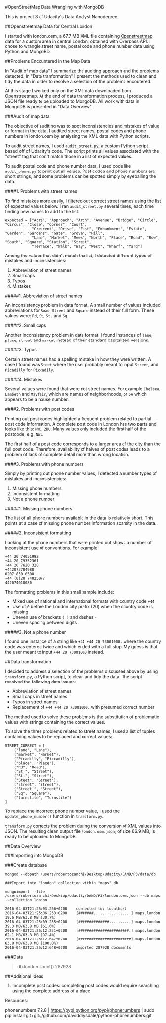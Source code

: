 #OpenStreetMap Data Wrangling with MongoDB

This is project 3 of Udacity's Data Analyst Nanodegree.

##Openstreetmap Data for Central London

I started with london.osm, a 67.7 MB XML file containing [Openstreetmap](https://www.openstreetmap.org) data for a custom area in central London, obtained with [Overpass API](http://overpass-api.de/query_form.html). I chose to wrangle street name, postal code and phone number data using Python and MongoBD.

##Problems Encountered in the Map Data

In "Audit of map data" I summarize the auditing approach and the problems detected. In "Data tranformation" I present the methods used to clean and tidy the data in order to resolve a selection of the problems encoutered.

At this stage I worked only on the XML data downloaded from Openstreetmap. At the end of data transformation process, I produced a JSON file ready to be uploaded to MongoDB. All work with data in MongoDB is presented in "Data Overview".

###Audit of map data

The objective of auditing was to spot inconsistencies and mistakes of value or format in the data. I audited street names, postal codes and phone numbers in london.osm by analysing the XML data with Python scripts. 

To audit street names, I used ```audit_street.py```, a custom Python script based off of Udacity's code. The script prints all values associated with the "street" tag that don't match those in a list of expected values.

To audit postal code and phone number data, I used code like ```audit_phone.py``` to print out all values. Post codes and phone numbers are short strings, and some problems can be spotted simply by eyeballing the data.

####1. Problems with street names

To find mistakes more easily, I filtered out correct street names using the list of expected values below. I ran ```audit_street.py``` several times, each time finding new names to add to the list.

```
expected = ["Acre", "Approach", "Arch", "Avenue", "Bridge", "Circle", "Circus", "Close", "Corner", "Court",
            "Crescent", "Drive", "East", "Embankment", "Estate", "Garden", "Gardens", "Gate", "Grove", "Hill",
            "Lane", "Market", "Mews", "North", "Place", "Road", "Row", "South", "Square", "Station", "Street",
            "Terrace", "Walk", "Way", "West", "Wharf", "Yard"]
```

Among the values that didn't match the list, I detected different types of mistakes and inconsistencies:

1. Abbreviation of street names
2. Small caps
3. Typos
4. Mistakes

#####1. Abbreviation of street names

An inconsistency problem in data format. A small number of values included abbreviations for ```Road```, ```Street``` and ```Square``` instead of their full form. These values were: ```Rd```, ```St```, ```St.``` and ```Sq```.

#####2. Small caps

Another inconsistency problem in data format. I found instances of ```lane```, ```place```, ```street``` and ```market``` instead of their standard capitalized versions.

#####3. Typos

Certain street names had a spelling mistake in how they were written. A case I found was ```Steet``` where the user probably meant to input ```Street```, and ```Picadilly``` for ```Piccadily```.

#####4. Mistakes

Several values were found that were not street names. For example ```Chelsea```, ```Lambeth``` and ```Mayfair```, which are names of neighborhoods, or ```5A``` which appears to be a house number.

####2. Problems with post codes

Printing out post codes highlighted a frequent problem related to partial post code information. A complete post code in London has two parts and looks like this: ```NW1 2BU```. Many values only included the first half of the postcode, e.g. ```NW1```.

The first half of a post code corresponds to a larger area of the city than the full post code. Therefore, availability of halves of post codes leads to a problem of lack of complete detail more than wrong location.

####3. Problems with phone numbers

Simply by printing out phone number values, I detected a number types of mistakes and inconsistencies:

1. Missing phone numbers
2. Inconsistent formatting
3. Not a phone number  

#####1. Missing phone numbers

The list of all phone numbers available in the data is relatively short. This points at a case of missing phone number information scarsity in the data.

#####2. Inconsistent formatting

Looking at the phone numbers that were printed out shows a number of inconsistent use of conventions. For example: 

```
+44 20 74051992
+44-20-79352361
+44 20 7620 328
+442073704988
0207 850 0500
+44 (0)20 74025077
442074018080
```

The formatting problems in this small sample include:
- Mixed use of national and international formats with country code ```+44```
- Use of ```0``` before the London city prefix (20) when the country code is missing
- Uneven use of brackets ```( )``` and dashes ```-```
- Uneven spacing between digits

#####3. Not a phone number

I found one instance of a string like ```+44 +44 20 73001000.``` where the country code was entered twice and which ended with a full stop. My guess is that the user meant to input ```+44 20 73001000``` instead.

##Data transformation

I decided to address a selection of the problems discussed above by using ```transform.py```, a Python script, to clean and tidy the data. The script resolved the following data issues:

- Abbreviation of street names
- Small caps in street names
- Typos in street names
- Replacement of ```+44 +44 20 73001000.``` with presumed correct number

The method used to solve these problems is the substitution of problematic values with strings containing the correct values.

To solve the three problems related to street names, I used a list of tuples containing values to be replaced and correct values:
```
STREET_CORRECT = [
    ("lane", "Lane"),
    ("market", "Market"),
    ("Picadilly", "Piccadilly"),
    ("place", "Place"),
    ("Rd", "Road"),
    ("St ", "Street"),
    ("St.", "Street"),
    ("Steet", "Street"),
    ("street", "Street"),
    ("Street.", "Street"),
    ("Sq", "Square"),
    ("turnstile", "Turnstile")
]
```

To replace the incorrect phone number value, I used the ```update_phone_number()``` function in ```transform.py```.

```transform.py``` corrects the problem during the conversion of XML values into JSON. The resulting clean output file ```london.osm.json```, of size 66.9 MB, is ready to be uploaded to MongoDB.

##Data Overview

###Importing into MongoDB

###Create database
```
mongod --dbpath /users/robertozanchi/Desktop/Udacity/DAND/P3/data/db
```

```
###Import into "london" collection within "maps" db
```
```
mongoimport --file /users/robertozanchi/Desktop/Udacity/DAND/P3/london.osm.json --db maps --collection london
```

```
2016-04-03T21:25:03.266+0200	connected to: localhost
2016-04-03T21:25:06.253+0200	[#######.................] maps.london	19.6 MB/63.8 MB (30.7%)
2016-04-03T21:25:09.255+0200	[##############..........] maps.london	39.3 MB/63.8 MB (61.6%)
2016-04-03T21:25:12.251+0200	[#######################.] maps.london	62.1 MB/63.8 MB (97.4%)
2016-04-03T21:25:12.647+0200	[########################] maps.london	63.8 MB/63.8 MB (100.0%)
2016-04-03T21:25:12.648+0200	imported 287928 documents
```

###Data

> db.london.count()
287928


##Additional Ideas

1. Incomplete post codes: completing post codes would require searching using the complete address of a place

Resources:

phonenumbers 7.2.8 | https://pypi.python.org/pypi/phonenumbers | 
sudo pip install git+git://github.com/daviddrysdale/python-phonenumbers.git